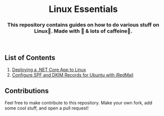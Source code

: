 <div align="center">

# Linux Essentials

### This repository contains guides on how to do various stuff on Linux🐧. Made with 💖 &amp; lots of  caffeine🍵.
</div>
<br/>

## List of Contents

1. [Deploying a .NET Core App to Linux](https://github.com/iamstan13y/linux-essentials/blob/main/stuff/deploy-dotnet-core.md)
2. [Configure SPF and DKIM Records for Ubuntu with iRedMail](https://github.com/iamstan13y/linux-essentials/blob/main/stuff/configure-spf-and-dkim.md)
   
## Contributions
Feel free to make contribute to this repository. Make your own fork, add some cool stuff, and open a pull request!
